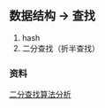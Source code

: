 ## 数据结构 -> 查找
1. hash
2. 二分查找（折半查找）


### 资料
[二分查找算法分析](https://www.topcoder.com/community/data-science/data-science-tutorials/binary-search/)

